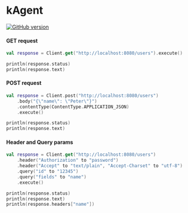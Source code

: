 # kAgent

[![GitHub version](https://badge.fury.io/gh/ChristianNHenriksen%2FkAgent.svg)](https://badge.fury.io/gh/ChristianNHenriksen%2FkAgent)

#### GET request
```Kotlin
val response = Client.get("http://localhost:8080/users").execute()

println(response.status)
println(response.text)
```

#### POST request
```Kotlin
val response = Client.post("http://localhost:8080/users")
    .body("{\"name\": \"Peter\"}")
    .contentType(ContentType.APPLICATION_JSON)
    .execute()

println(response.status)
println(response.text)
```

#### Header and Query params
```Kotlin
val response = Client.get("http://localhost:8080/users")
    .header("Authorization" to "password")
    .header("Accept" to "text/plain", "Accept-Charset" to "utf-8")
    .query("id" to "12345")
    .query("fields" to "name")
    .execute()

println(response.status)
println(response.text)
println(response.headers["name"])
```
